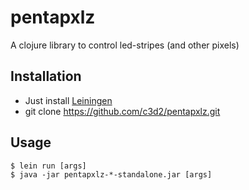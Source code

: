 # pentapxlz

A clojure library to control led-stripes (and other pixels)

## Installation

* Just install [Leiningen](https://leiningen.org/#install)
* git clone https://github.com/c3d2/pentapxlz.git

## Usage

    $ lein run [args]
    $ java -jar pentapxlz-*-standalone.jar [args]
